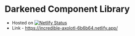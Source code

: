 # Darkened Component Library
- Hosted on [![Netlify Status](https://api.netlify.com/api/v1/badges/2fe931d9-d940-459c-973b-cd19e6951f35/deploy-status)](https://app.netlify.com/sites/incredible-axolotl-6b6b64/deploys)
- Link - https://incredible-axolotl-6b6b64.netlify.app/
